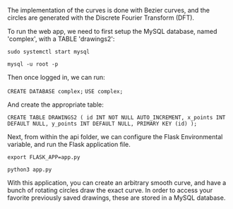 
The implementation of the curves is done with Bezier curves, and the circles are generated with the Discrete Fourier Transform (DFT).


To run the web app, we need to first setup the MySQL database, named 'complex', with a TABLE 'drawings2':

```
sudo systemctl start mysql
```
```
mysql -u root -p
```

Then once logged in, we can run:

```CREATE DATABASE complex;```
```USE complex;```

And create the appropriate table:

`CREATE TABLE DRAWINGS2 (
	id INT NOT NULL AUTO_INCREMENT,
	x_points INT DEFAULT NULL,
	y_points INT DEFAULT NULL,
	PRIMARY KEY (id)
);`

Next, from within the api folder, we can configure the Flask Environmental variable, and run the Flask application file.

```export FLASK_APP=app.py```

```python3 app.py```

With this application, you can create an arbitrary smooth curve, and have a bunch of rotating circles draw the exact curve. In order to access your favorite previously saved drawings, these are stored in a MySQL database.


